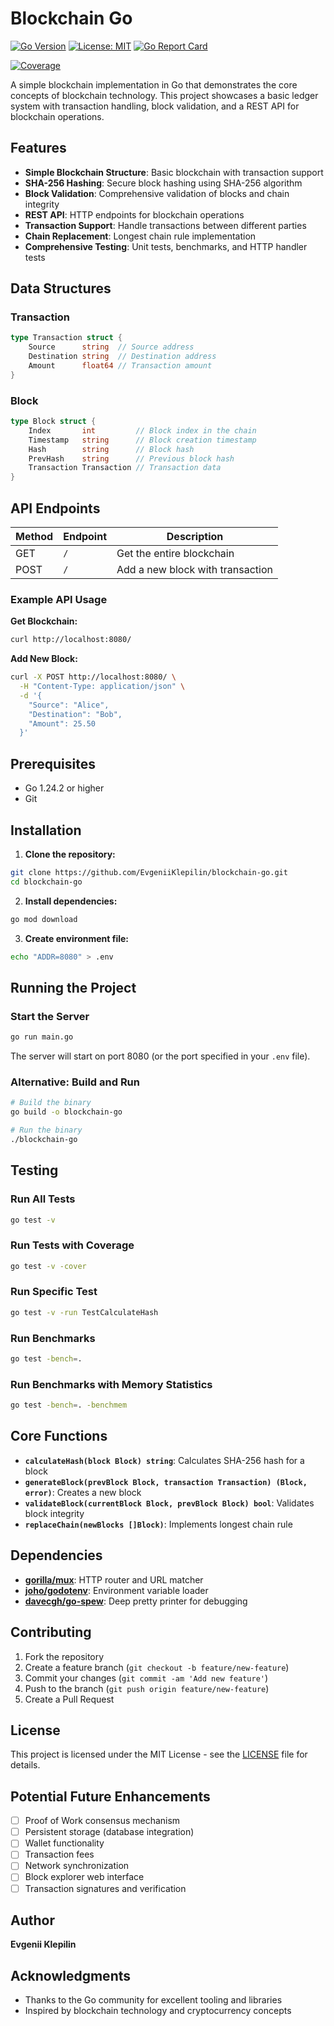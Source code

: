 # Blockchain Go

[![Go Version](https://img.shields.io/badge/Go-1.24.2-blue.svg)](https://golang.org/)
[![License: MIT](https://img.shields.io/badge/License-MIT-yellow.svg)](https://opensource.org/licenses/MIT)
[![Go Report Card](https://goreportcard.com/badge/github.com/EvgeniiKlepilin/blockchain-go)](https://goreportcard.com/report/github.com/EvgeniiKlepilin/blockchain-go)
<!-- [![Build Status](https://img.shields.io/badge/build-passing-brightgreen.svg)](https://github.com/EvgeniiKlepilin/blockchain-go) -->
[![Coverage](https://img.shields.io/badge/coverage-61%25-brightgreen.svg)](https://github.com/EvgeniiKlepilin/blockchain-go)

A simple blockchain implementation in Go that demonstrates the core concepts of blockchain technology. This project showcases a basic ledger system with transaction handling, block validation, and a REST API for blockchain operations.

## Features

- **Simple Blockchain Structure**: Basic blockchain with transaction support
- **SHA-256 Hashing**: Secure block hashing using SHA-256 algorithm
- **Block Validation**: Comprehensive validation of blocks and chain integrity
- **REST API**: HTTP endpoints for blockchain operations
- **Transaction Support**: Handle transactions between different parties
- **Chain Replacement**: Longest chain rule implementation
- **Comprehensive Testing**: Unit tests, benchmarks, and HTTP handler tests

## Data Structures

### Transaction
```go
type Transaction struct {
    Source      string  // Source address
    Destination string  // Destination address
    Amount      float64 // Transaction amount
}
```

### Block
```go
type Block struct {
    Index       int         // Block index in the chain
    Timestamp   string      // Block creation timestamp
    Hash        string      // Block hash
    PrevHash    string      // Previous block hash
    Transaction Transaction // Transaction data
}
```

## API Endpoints

| Method | Endpoint | Description |
|--------|----------|-------------|
| GET    | `/`      | Get the entire blockchain |
| POST   | `/`      | Add a new block with transaction |

### Example API Usage

**Get Blockchain:**
```bash
curl http://localhost:8080/
```

**Add New Block:**
```bash
curl -X POST http://localhost:8080/ \
  -H "Content-Type: application/json" \
  -d '{
    "Source": "Alice",
    "Destination": "Bob",
    "Amount": 25.50
  }'
```

## Prerequisites

- Go 1.24.2 or higher
- Git

## Installation

1. **Clone the repository:**
```bash
git clone https://github.com/EvgeniiKlepilin/blockchain-go.git
cd blockchain-go
```

2. **Install dependencies:**
```bash
go mod download
```

3. **Create environment file:**
```bash
echo "ADDR=8080" > .env
```

## Running the Project

### Start the Server
```bash
go run main.go
```

The server will start on port 8080 (or the port specified in your `.env` file).

### Alternative: Build and Run
```bash
# Build the binary
go build -o blockchain-go

# Run the binary
./blockchain-go
```

## Testing

### Run All Tests
```bash
go test -v
```

### Run Tests with Coverage
```bash
go test -v -cover
```

### Run Specific Test
```bash
go test -v -run TestCalculateHash
```

### Run Benchmarks
```bash
go test -bench=.
```

### Run Benchmarks with Memory Statistics
```bash
go test -bench=. -benchmem
```

## Core Functions

- **`calculateHash(block Block) string`**: Calculates SHA-256 hash for a block
- **`generateBlock(prevBlock Block, transaction Transaction) (Block, error)`**: Creates a new block
- **`validateBlock(currentBlock Block, prevBlock Block) bool`**: Validates block integrity
- **`replaceChain(newBlocks []Block)`**: Implements longest chain rule

## Dependencies

- **[gorilla/mux](https://github.com/gorilla/mux)**: HTTP router and URL matcher
- **[joho/godotenv](https://github.com/joho/godotenv)**: Environment variable loader
- **[davecgh/go-spew](https://github.com/davecgh/go-spew)**: Deep pretty printer for debugging

## Contributing

1. Fork the repository
2. Create a feature branch (`git checkout -b feature/new-feature`)
3. Commit your changes (`git commit -am 'Add new feature'`)
4. Push to the branch (`git push origin feature/new-feature`)
5. Create a Pull Request

## License

This project is licensed under the MIT License - see the [LICENSE](LICENSE) file for details.

## Potential Future Enhancements

- [ ] Proof of Work consensus mechanism
- [ ] Persistent storage (database integration)
- [ ] Wallet functionality
- [ ] Transaction fees
- [ ] Network synchronization
- [ ] Block explorer web interface
- [ ] Transaction signatures and verification

## Author

**Evgenii Klepilin**

## Acknowledgments

- Thanks to the Go community for excellent tooling and libraries
- Inspired by blockchain technology and cryptocurrency concepts
